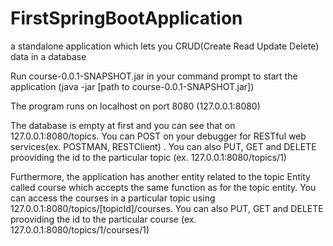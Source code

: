# FirstSpringBootApplication
a standalone application which lets you CRUD(Create Read Update Delete) data in a database

Run course-0.0.1-SNAPSHOT.jar in your command prompt to start the application (java -jar [path to course-0.0.1-SNAPSHOT.jar])

The program runs on localhost on port 8080 (127.0.0.1:8080)

The database is empty at first and you can see that on 127.0.0.1:8080/topics. You can POST on your debugger for RESTful web services(ex. POSTMAN, RESTClient) . You can also PUT, GET and DELETE prooviding the id to the particular topic (ex. 127.0.0.1:8080/topics/1)

Furthermore, the application has another entity related to the topic Entity called course which accepts the same function as for the topic entity. You can access the courses in a particular topic using 127.0.0.1:8080/topics/[topicId]/courses. You can also PUT, GET and DELETE prooviding the id to the particular course (ex. 127.0.0.1:8080/topics/1/courses/1)
